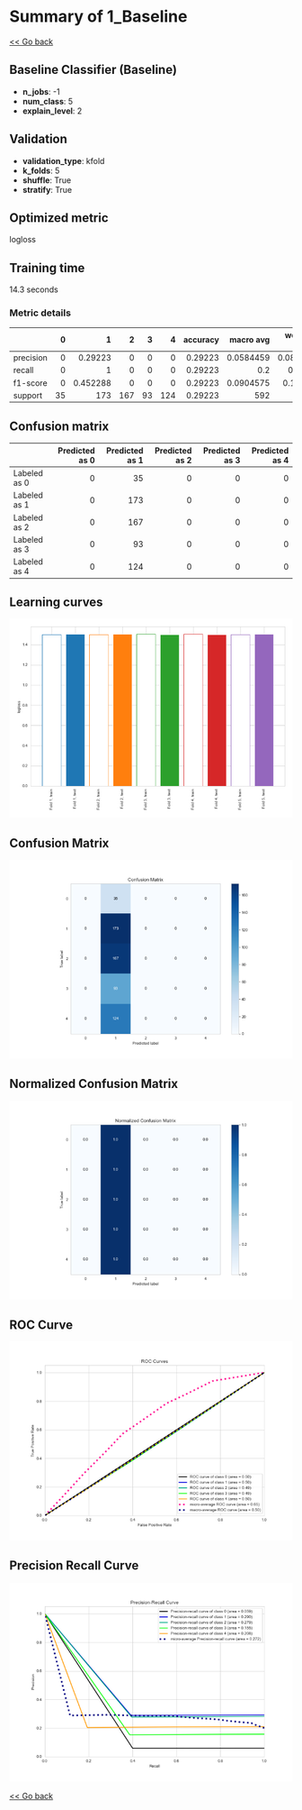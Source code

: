 # Summary of 1_Baseline

[<< Go back](../README.md)


## Baseline Classifier (Baseline)
- **n_jobs**: -1
- **num_class**: 5
- **explain_level**: 2

## Validation
 - **validation_type**: kfold
 - **k_folds**: 5
 - **shuffle**: True
 - **stratify**: True

## Optimized metric
logloss

## Training time

14.3 seconds

### Metric details
|           |   0 |          1 |   2 |   3 |   4 |   accuracy |   macro avg |   weighted avg |   logloss |
|:----------|----:|-----------:|----:|----:|----:|-----------:|------------:|---------------:|----------:|
| precision |   0 |   0.29223  |   0 |   0 |   0 |    0.29223 |   0.0584459 |      0.0853982 |   1.50198 |
| recall    |   0 |   1        |   0 |   0 |   0 |    0.29223 |   0.2       |      0.29223   |   1.50198 |
| f1-score  |   0 |   0.452288 |   0 |   0 |   0 |    0.29223 |   0.0904575 |      0.132172  |   1.50198 |
| support   |  35 | 173        | 167 |  93 | 124 |    0.29223 | 592         |    592         |   1.50198 |


## Confusion matrix
|              |   Predicted as 0 |   Predicted as 1 |   Predicted as 2 |   Predicted as 3 |   Predicted as 4 |
|:-------------|-----------------:|-----------------:|-----------------:|-----------------:|-----------------:|
| Labeled as 0 |                0 |               35 |                0 |                0 |                0 |
| Labeled as 1 |                0 |              173 |                0 |                0 |                0 |
| Labeled as 2 |                0 |              167 |                0 |                0 |                0 |
| Labeled as 3 |                0 |               93 |                0 |                0 |                0 |
| Labeled as 4 |                0 |              124 |                0 |                0 |                0 |

## Learning curves
![Learning curves](learning_curves.png)
## Confusion Matrix

![Confusion Matrix](confusion_matrix.png)


## Normalized Confusion Matrix

![Normalized Confusion Matrix](confusion_matrix_normalized.png)


## ROC Curve

![ROC Curve](roc_curve.png)


## Precision Recall Curve

![Precision Recall Curve](precision_recall_curve.png)



[<< Go back](../README.md)
